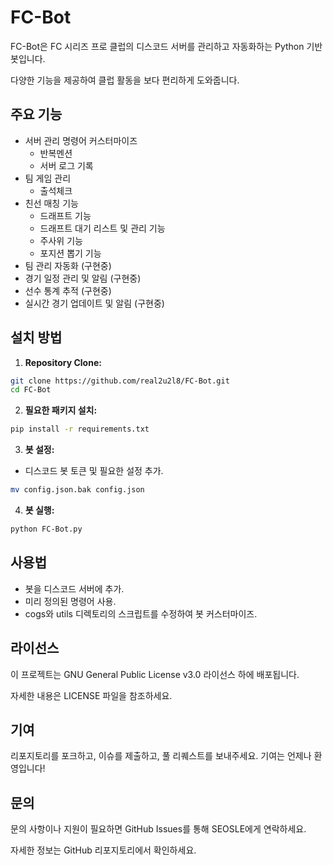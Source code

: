 # FC-Bot

FC-Bot은 FC 시리즈 프로 클럽의 디스코드 서버를 관리하고 자동화하는 Python 기반 봇입니다.

다양한 기능을 제공하여 클럽 활동을 보다 편리하게 도와줍니다.

## 주요 기능

- 서버 관리 명령어 커스터마이즈
  - 반복멘션
  - 서버 로그 기록
- 팀 게임 관리
  - 출석체크
- 친선 매칭 기능
  - 드래프트 기능
  - 드래프트 대기 리스트 및 관리 기능
  - 주사위 기능
  - 포지션 뽑기 기능
- 팀 관리 자동화 (구현중)
- 경기 일정 관리 및 알림 (구현중)
- 선수 통계 추적 (구현중)
- 실시간 경기 업데이트 및 알림 (구현중)

## 설치 방법

1. **Repository Clone:**

```bash
git clone https://github.com/real2u2l8/FC-Bot.git
cd FC-Bot
```

2. **필요한 패키지 설치:**

```bash
pip install -r requirements.txt
```

3. **봇 설정:**

- 디스코드 봇 토큰 및 필요한 설정 추가.
```bash
mv config.json.bak config.json
```

4. **봇 실행:**

```bash
python FC-Bot.py
```

## 사용법

- 봇을 디스코드 서버에 추가.
- 미리 정의된 명령어 사용.
- cogs와 utils 디렉토리의 스크립트를 수정하여 봇 커스터마이즈.

## 라이선스

이 프로젝트는 GNU General Public License v3.0 라이선스 하에 배포됩니다.

자세한 내용은 LICENSE 파일을 참조하세요.

## 기여

리포지토리를 포크하고, 이슈를 제출하고, 풀 리퀘스트를 보내주세요. 기여는 언제나 환영입니다!

## 문의

문의 사항이나 지원이 필요하면 GitHub Issues를 통해 SEOSLE에게 연락하세요.

자세한 정보는 GitHub 리포지토리에서 확인하세요.
